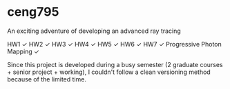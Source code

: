 # ceng795
An exciting adventure of developing an advanced ray tracing

HW1 ✓
HW2 ✓
HW3 ✓
HW4 ✓
HW5 ✓
HW6 ✓
HW7 ✓
Progressive Photon Mapping ✓

Since this project is developed during a busy semester (2 graduate courses + senior project + working), I couldn't follow a clean versioning method because of the limited time.
